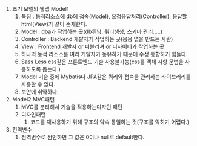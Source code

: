 1. 초기 모델의 웹앱 Model1
   1. 특징 : 동적리소스에 db에 접속(Model), 요청응답처리(Controller), 응답할  html(View)가 같이 존재한다.
   2. Model : dba가 작업하는 곳(db튜닝, 쿼리생성, 스키마 관리.....)
   3. Controller : Backend 개발자가 작업하는 곳(응용 앱을 만드는 사람)
   4. View : Frontend 개발자 or 퍼블리셔 or 디자이너가 작업하는 곳
   5. 하나의 동적 리소스를 여러 개발자가 동유하기 때문에 수정 통합하기 힘들다.
   6. Sass Less css같은 프론트엔드 기술 사용불가능(css를 객체 지향 문법을 사용하도록 돕는다.)
   7. Model 기술 중에 Mybatis나 JPA같은 쿼리와 접속을 관리하는 라이브러리를 사용할 수 없다.
   8. 보안에 취약하다.
2. Model2 MVC패턴
   1. MVC를 분리해서 기술을 적용하는디자인 패턴
   2. 디자인패턴
      1. 코드를 재사용하기 위해 구조의 약속 통일하는 것(구조를 익히기 어렵다.)
3. 전역변수
   1. 전역변수로 선언하면 그 값은 0이나 null로 default한다.